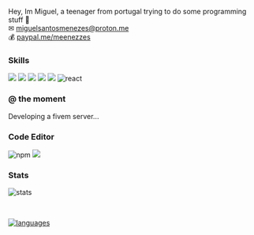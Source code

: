 
Hey, Im Miguel, a teenager from portugal trying to do some programming stuff 👋
<br>
✉ [miguelsantosmenezes@proton.me](mailto://miguelsantosmenezes@proton.me)
<br>
💰 [paypal.me/meenezzes](https://paypal.me/meenezzes)



### Skills
<img src="https://img.shields.io/badge/Python-3776AB?style=for-the-badge&logo=python&logoColor=white"> <img src="https://img.shields.io/badge/HTML5-E34F26?style=for-the-badge&logo=html5&logoColor=white"> <img src="https://img.shields.io/badge/CSS3-1572B6?style=for-the-badge&logo=css3&logoColor=white"> <img src="https://img.shields.io/badge/JavaScript-F7DF1E?style=for-the-badge&logo=javascript&logoColor=black"> <img src="https://img.shields.io/badge/C%23-239120?style=for-the-badge&logo=c-sharp&logoColor=white">  <img src="https://img.shields.io/badge/React-.js-green" alt="react"/> 

### @ the moment
Developing a fivem server...

### Code Editor
<img src="https://img.shields.io/badge/Visual--Studio--Code-1380B7" alt="npm"/>
<img src="https://img.shields.io/badge/Visual--Studio--2022-1380B7">

### Stats

![stats](https://github-readme-stats.vercel.app/api?username=sintzy&show_icons=true&theme=dracula) 
  
<br>
  
[![languages](https://github-readme-stats.vercel.app/api/top-langs/?username=sintzy&layout=compact)](https://github.com/anuraghazra/github-readme-stats)

